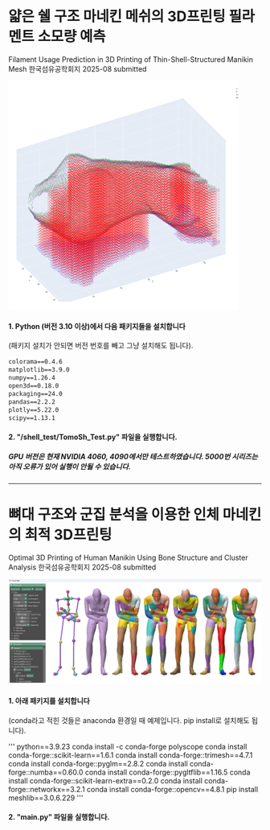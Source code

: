 # 얇은 쉘 구조 마네킨 메쉬의 3D프린팅 필라멘트 소모량 예측
Filament Usage Prediction in 3D Printing  of Thin-Shell-Structured Manikin Mesh
한국섬유공학회지 2025-08 submitted

![sh1](pics/tomo_sh1.png)

#### 1. Python (버전 3.10 이상)에서 다음 패키지들을 설치합니다
(패키지 설치가 안되면 버전 번호를 빼고 그냥 설치해도 됩니다).
```
colorama==0.4.6
matplotlib==3.9.0
numpy==1.26.4
open3d==0.18.0
packaging==24.0
pandas==2.2.2
plotly==5.22.0
scipy==1.13.1
```
#### 2. "/shell_test/TomoSh_Test.py" 파일을 실행합니다.

##### GPU 버전은 현재 NVIDIA 4060, 4090에서만 테스트하였습니다. 5000번 시리즈는 아직 오류가 있어 실행이 안될 수 있습니다.

-------------
# 뼈대 구조와 군집 분석을 이용한 인체 마네킨의 최적 3D프린팅
Optimal 3D Printing of Human Manikin Using Bone Structure and Cluster Analysis
한국섬유공학회지 2025-08 submitted

![sh2](pics/tomo_sh2.png)

#### 1. 아래 패키지를 설치합니다
(conda라고 적힌 것들은 anaconda 환경일 때 예제입니다. pip install로 설치해도 됩니다).

'''
python==3.9.23
conda install -c conda-forge polyscope
conda install conda-forge::scikit-learn==1.6.1
conda install conda-forge::trimesh==4.7.1
conda install conda-forge::pyglm==2.8.2
conda install conda-forge::numba==0.60.0
conda install conda-forge::pygltflib==1.16.5
conda install conda-forge::scikit-learn-extra==0.2.0
conda install conda-forge::networkx==3.2.1
conda install conda-forge::opencv==4.8.1
pip install meshlib==3.0.6.229
'''

#### 2. "main.py" 파일을 실행합니다.
